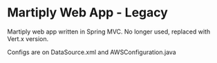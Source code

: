 # Martiply Web App - Legacy

Martiply web app written in Spring MVC.
No longer used, replaced with Vert.x version.

Configs are on DataSource.xml and AWSConfiguration.java

